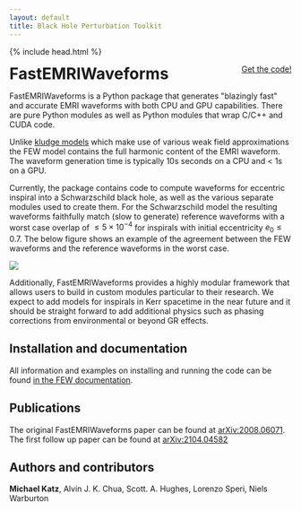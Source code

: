 ```yaml
---
layout: default
title: Black Hole Perturbation Toolkit
---
```


{% include head.html %}

<p>
 <h1 style="display:inline">FastEMRIWaveforms</h1> <span style="float:right;"><a href="https://github.com/BlackHolePerturbationToolkit/FastEMRIWaveforms" class="code_btn">Get the code!</a></span>
</p>

FastEMRIWaveforms is a Python package that generates "blazingly fast" and accurate EMRI waveforms with both CPU and GPU capabilities. There are pure Python modules as well as Python modules that wrap C/C++ and CUDA code. 

 Unlike [kludge models]() which make use of various weak field approximations the FEW model contains the full harmonic content of the EMRI waveform. The waveform generation time is typically 10s seconds on a CPU and < 1s on a GPU.
 
Currently, the package contains code to compute waveforms for eccentric inspiral into a Schwarzschild black hole, as well as the various separate modules used to create them. For the Schwarzschild model the resulting waveforms faithfully match (slow to generate) reference waveforms with a worst case overlap of $\le 5\times10^{-4}$ for inspirals with initial eccentricity $e_0 \le 0.7$. The below figure shows an example of the agreement between the FEW waveforms and the reference waveforms in the worst case.

<img src="images/FEW_waveform.png"/>

  Additionally, FastEMRIWaveforms provides a highly modular framework that allows users to build in custom modules particular to their research. We expect to add models for inspirals in Kerr spacetime in the near future and it should be straight forward to add additional physics such as phasing corrections from environmental or beyond GR effects.

## Installation and documentation

All information and examples on installing and running the code can be found [in the FEW documentation](https://bhptoolkit.org/FastEMRIWaveforms/).

## Publications

The original FastEMRIWaveforms paper can be found at [arXiv:2008.06071](https://arxiv.org/abs/2008.06071). </br>
The first follow up paper can be found at [arXiv:2104.04582](https://arxiv.org/abs/2104.04582)

## Authors and contributors

**Michael Katz**, Alvin J. K. Chua, Scott. A. Hughes, Lorenzo Speri, Niels Warburton